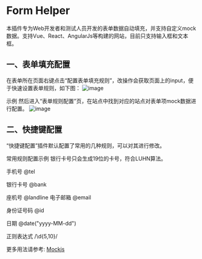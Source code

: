 # Form Helper
本插件专为Web开发者和测试人员开发的表单数据自动填充，并支持自定义mock数据。支持Vue、React、AngularJs等构建的网站，目前只支持输入框和文本框。

## 一、表单填充配置
在表单所在页面右键点击“配置表单填充规则”，改操作会获取页面上的input，便于快速设置表单规则，如下图：
![image](https://user-images.githubusercontent.com/19631145/132083640-8d404758-d69e-4cb6-ab86-9f2a9d81d565.png)

示例
然后进入“表单规则配置”页，在站点中找到对应的站点对表单项mock数据进行配置。
![image](https://user-images.githubusercontent.com/19631145/132083707-b70b8aee-ffa8-41bf-bb54-00c8fb68ee2e.png)


## 二、快捷键配置
“快捷键配置”插件默认配置了常用的几种规则，可以对其进行修改。

常用规则配置示例
银行卡号只会生成19位的卡号，符合LUHN算法。

手机号 @tel

银行卡号  @bank

座机号 @landline
电子邮箱  @email

身份证号码 @id

日期  @date("yyyy-MM-dd")

正则表达式 /\d{5,10}/

更多用法请参考: [Mockjs](http://mockjs.com/examples.html)
